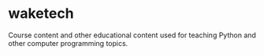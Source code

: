 # waketech
Course content and other educational content used for teaching Python and other computer programming topics.
